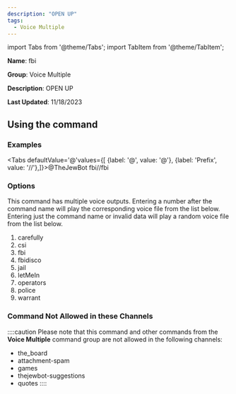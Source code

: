 ```yaml
---
description: "OPEN UP"
tags:
  - Voice Multiple
---
```

import Tabs from '@theme/Tabs';
import TabItem from '@theme/TabItem';

**Name**: fbi

**Group**: Voice Multiple

**Description**: OPEN UP

**Last Updated**: 11/18/2023

## Using the command

### Examples
<Tabs defaultValue='@'values={[ {label: '@', value: '@'}, {label: 'Prefix', value: '//'},]}><TabItem value='@'>@TheJewBot fbi</TabItem><TabItem value='//'>//fbi</TabItem></Tabs>

### Options

This command has multiple voice outputs. Entering a number after the command name will play the corresponding voice file from the list below. Entering just the command name or invalid data will play a random voice file from the list below.

 1. carefully
 1. csi
 1. fbi
 1. fbidisco
 1. jail
 1. letMeIn
 1. operators
 1. police
 1. warrant

### Command Not Allowed in these Channels
::::caution Please note that this command and other commands from the **Voice Multiple** command group are not allowed in the following channels:
- the_board
- attachment-spam
- games
- thejewbot-suggestions
- quotes
::::